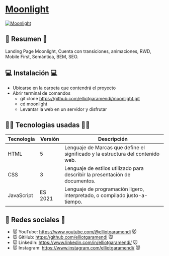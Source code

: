 # [Moonlight](https://elliotgaramendi.github.io/moonlight/)

[![Moonlight](https://i.postimg.cc/8chJMkdy/moonlight.png)](https://elliotgaramendi.github.io/moonlight/)

## 📜 Resumen 📜
Landing Page Moonlight, Cuenta con transiciones, animaciones, RWD, Mobile First, Semántica, BEM, SEO.

## 💻 Instalación 💻
- Ubicarse en la carpeta que contendrá el proyecto
- Abrir terminal de comandos
  - git clone https://github.com/elliotgaramendi/moonlight.git
  - cd moonlight
  - Levantar la web en un servidor y disfrutar

## 👨‍💻 Tecnologías usadas 👨‍💻
| Tecnología | Versión | Descripción                                                                     |
|------------|---------|---------------------------------------------------------------------------------|
| HTML       | 5       | Lenguaje de Marcas que define el significado y la estructura del contenido web. |
| CSS        | 3       | Lenguaje de estilos utilizado para describir la presentación de documentos.     |
| JavaScript | ES 2021 | Lenguaje de programación ligero, interpretado, o compilado justo-a-tiempo.      |

## 🤗 Redes sociales 🤗
- 🐭 YouTube: https://www.youtube.com/@elliotgaramendi 🐭
- 🐭 GitHub: https://github.com/elliotgaramendi 🐭
- 🐭 LinkedIn: https://www.linkedin.com/in/elliotgaramendi/ 🐭
- 🐭 Instagram: https://www.instagram.com/elliotgaramendi/ 🐭